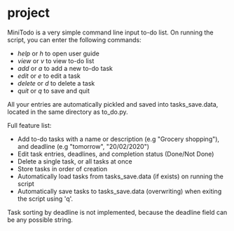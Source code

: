 # project

MiniTodo is a very simple command line input to-do list. 
On running the script, you can enter the following commands:

- *help* or *h* to open user guide
- *view* or *v* to view to-do list
- *add* or *a* to add a new to-do task
- *edit* or *e* to edit a task
- *delete* or *d* to delete a task
- *quit* or *q* to save and quit

All your entries are automatically pickled and saved into tasks_save.data, located in the same directory as to_do.py.

Full feature list:
- Add to-do tasks with a name or description (e.g "Grocery shopping"), and deadline (e.g "tomorrow", "20/02/2020")
- Edit task entries, deadlines, and completion status (Done/Not Done)
- Delete a single task, or all tasks at once
- Store tasks in order of creation
- Automatically load tasks from tasks_save.data (if exists) on running the script
- Automatically save tasks to tasks_save.data (overwriting) when exiting the script using 'q'.

Task sorting by deadline is not implemented, because the deadline field can be any possible string. 
